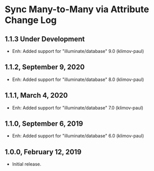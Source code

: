 Sync Many-to-Many via Attribute Change Log
==========================================

1.1.3 Under Development
-----------------------

- Enh: Added support for "illuminate/database" 9.0 (klimov-paul)


1.1.2, September 9, 2020
------------------------

- Enh: Added support for "illuminate/database" 8.0 (klimov-paul)


1.1.1, March 4, 2020
--------------------

- Enh: Added support for "illuminate/database" 7.0 (klimov-paul)


1.1.0, September 6, 2019
------------------------

- Enh: Added support for "illuminate/database" 6.0 (klimov-paul)


1.0.0, February 12, 2019
------------------------

- Initial release.
